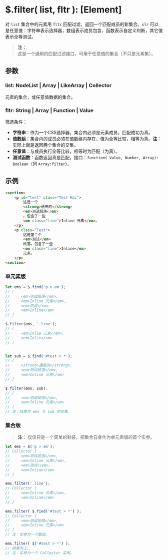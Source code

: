 # $.filter( list, fltr ): [Element]

对 `list` 集合中的元素用 `fltr` 匹配过滤，返回一个匹配成员的新集合。`slr` 可以是任意值：字符串表示选择器，数组表示成员包含，函数表示自定义判断，其它值表示全等测试。

> **注：**<br>
> 这是一个通用的匹配过滤接口，可用于任意值的集合（不只是元素集）。


## 参数

### list: NodeList | Array | LikeArray | Collector

元素的集合，或任意值数据的集合。


### fltr: String | Array | Function | Value

筛选条件：

- **字符串**：作为一个CSS选择器，集合内必须是元素成员，匹配成功为真。
- **值数组**：集合内的成员必须在值数组内存在，值为全等比较，相等为真。**注**：实际上就是返回两个集合的交集。
- **任意值**：与成员执行全等比较，相等时为匹配（为真）。
- **测试函数**：函数返回真是匹配，接口：`function( Value, Number, Array): Boolean`（同 `Array:filter`）。


## 示例

```html
<section>
    <p id="test" class="Test Hai">
        这是一个
        <strong>通用的</strong>
        <em>测试段落</em>
        。包含了一些
        <em class="line">Inline 元素</em>。
    </p>
    <p class="Test">
        这是第二个
        <em>测试</em>
        段落。包含了一些
        <em class="line">Inline</em>
        元素。
    </p>
<section>
```


### 单元素版

```js
let ems = $.find('p > em');
// [
//     <em>测试段落</em>,
//     <em>Inline 元素</em>,
//     <em>测试</em>,
//     <em>Inline</em>
// ]

$.filter(ems, '.line');
// [
//     <em>Inlie 元素</em>,
//     <em>Inlie</em>
// ]


let sub = $.find('#test > *');
// [
//     <strong>通用的</strong>,
//     <em>测试段落</em>,
//     <em>Inline 元素</em>
// ]

$.filter(ems, sub);
// [
//     <em>测试段落</em>,
//     <em>Inline 元素</em>
// ]
// 注：结果为 ems 与 sub 的交集。
```


### 集合版

> **注：**
> 仅仅只是一个简单的封装，把集合自身作为单元素版的首个实参。


```js
let ems = $('p > em');
// Collector [
//     <em>测试段落</em>,
//     <em>Inline 元素</em>,
//     <em>测试</em>,
//     <em>Inline</em>
// ]

ems.filter('.line');
// Collector [
//     <em>Inline 元素</em>,
//     <em>Inline</em>
// ]

ems.filter( $.find('#test > *') );
// Collector [
//     <em>测试段落</em>,
//     <em>Inline 元素</em>
// ]
// 注：实参为一个数组。

ems.filter( $('#test > *') );
// 结果同上。
// 注：实参为一个 Collector 实例。
```
